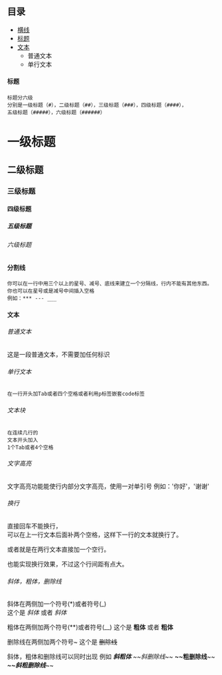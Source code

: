 ## 目录
* <a href="#">横线</a>
* <a href="#">标题</a>
* <a href="#">文本</a>
   * 普通文本
   * 单行文本
   




   
#### 标题
    标题分六级
    分别是一级标题（#），二级标题（##），三级标题（###），四级标题（####），
    五级标题（#####），六级标题（######）
# 一级标题
## 二级标题
### 三级标题
#### 四级标题
##### 五级标题
###### 六级标题


#### 分割线
    你可以在一行中用三个以上的星号、减号、底线来建立一个分隔线，行内不能有其他东西。
    你也可以在星号或是减号中间插入空格
    例如：*** --- ___



#### 文本
###### 普通文本
这是一段普通文本，不需要加任何标识
###### 单行文本
    在一行开头加Tab或者四个空格或者利用p标签嵌套code标签
###### 文本块
    在连续几行的
    文本开头加入
    1个Tab或者4个空格
###### 文字高亮
文字高亮功能能使行内部分文字高亮，使用一对单引号
例如：'你好'，'谢谢'
###### 换行
直接回车不能换行，  
可以在上一行文本后面补两个空格，这样下一行的文本就换行了。

或者就是在两行文本直接加一个空行。

也能实现换行效果，不过这个行间距有点大。
###### 斜体，粗体，删除线
斜体在两侧加一个符号(*)或者符号(_)  
这个是 *斜体* 或者 _斜体_  

粗体在两侧加两个符号(**)或者符号(__)
这个是 **粗体** 或者 __粗体__  

删除线在两侧加两个符号~
这个是 ~~删除线~~ 

斜体，粗体和删除线可以同时出现
例如 ***斜粗体*** *~~斜删除线*~~ **~~粗删除线**~~ ***~~斜粗删除线***~~




    